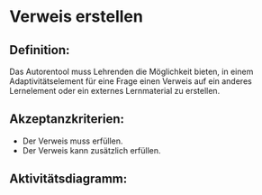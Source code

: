 # Verweis erstellen

## Definition:

Das Autorentool muss Lehrenden die Möglichkeit bieten, in einem Adaptivitätselement für eine Frage einen Verweis auf ein
anderes Lernelement oder ein externes Lernmaterial zu erstellen.

## Akzeptanzkriterien:

- Der Verweis muss [](AWA9015.md)erfüllen.
- Der Verweis kann zusätzlich [](AWA9016.md)erfüllen.

## Aktivitätsdiagramm:


